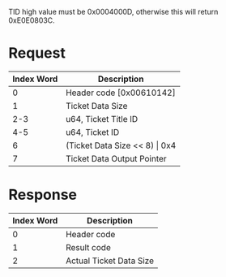 TID high value must be 0x0004000D, otherwise this will return
0xE0E0803C.

# Request

| Index Word | Description                      |
|------------|----------------------------------|
| 0          | Header code \[0x00610142\]       |
| 1          | Ticket Data Size                 |
| 2-3        | u64, Ticket Title ID             |
| 4-5        | u64, Ticket ID                   |
| 6          | (Ticket Data Size \<\< 8) \| 0x4 |
| 7          | Ticket Data Output Pointer       |

# Response

| Index Word | Description             |
|------------|-------------------------|
| 0          | Header code             |
| 1          | Result code             |
| 2          | Actual Ticket Data Size |
